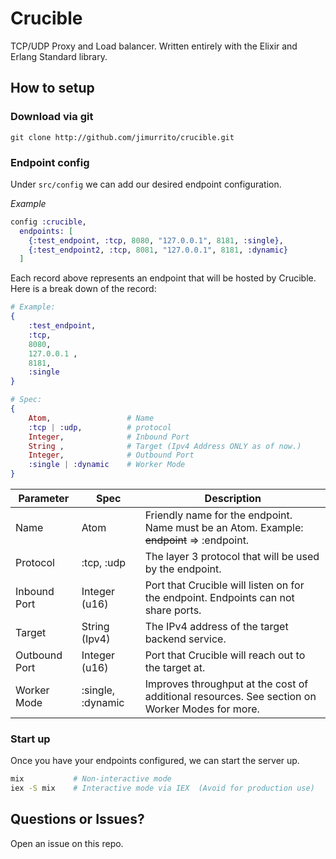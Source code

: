 # Crucible
TCP/UDP Proxy and Load balancer. Written entirely with the Elixir and Erlang Standard library.


## How to setup

### Download via git

```git
git clone http://github.com/jimurrito/crucible.git
```

### Endpoint config

Under `src/config` we can add our desired endpoint configuration.

*Example*
```elixir
config :crucible,
  endpoints: [
    {:test_endpoint, :tcp, 8080, "127.0.0.1", 8181, :single},
    {:test_endpoint2, :tcp, 8081, "127.0.0.1", 8181, :dynamic}
  ]
```

Each record above represents an endpoint that will be hosted by Crucible. Here is a break down of the record:

```Elixir
# Example:
{
    :test_endpoint, 
    :tcp, 
    8080,  
    127.0.0.1 , 
    8181, 
    :single
}

# Spec:
{
    Atom,                 # Name
    :tcp | :udp,          # protocol
    Integer,              # Inbound Port
    String ,              # Target (Ipv4 Address ONLY as of now.)
    Integer,              # Outbound Port
    :single | :dynamic    # Worker Mode
}
```


| Parameter     | Spec              | Description                                                                                    |
| ------------- | ----------------- | ---------------------------------------------------------------------------------------------- |
| Name          | Atom              | Friendly name for the endpoint. Name must be an Atom. Example: ~~endpoint~~ => :endpoint.      |
| Protocol      | :tcp, :udp        | The layer 3 protocol that will be used by the endpoint.                                        |
| Inbound Port  | Integer (u16)     | Port that Crucible will listen on for the endpoint. Endpoints can not share ports.             |
| Target        | String (Ipv4)     | The IPv4 address of the target backend service.                                                |
| Outbound Port | Integer (u16)     | Port that Crucible will reach out to the target at.                                            |
| Worker Mode   | :single, :dynamic | Improves throughput at the cost of additional resources. See section on Worker Modes for more. |



### Start up

Once you have your endpoints configured, we can start the server up.
```bash
mix           # Non-interactive mode   
iex -S mix    # Interactive mode via IEX  (Avoid for production use)
```


## Questions or Issues?
Open an issue on this repo.